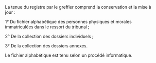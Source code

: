  La tenue du registre par le greffier comprend la conservation et la mise à jour :


1° Du fichier alphabétique des personnes physiques et morales immatriculées dans le ressort du tribunal ;


2° De la collection des dossiers individuels ;


3° De la collection des dossiers annexes.


Le fichier alphabétique est tenu selon un procédé informatique.  



